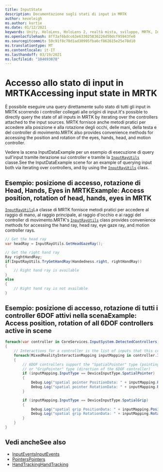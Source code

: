 ```yaml
---
title: InputState
description: Documentazione sugli stati di input in MRTK
author: keveleigh
ms.author: kurtie
ms.date: 01/12/2021
keywords: Unity, HoloLens, HoloLens 2, realtà mista, sviluppo, MRTK, InputState,
ms.openlocfilehash: 8ff3af6bdcc63e633025836226d50dcf95943fe0
ms.sourcegitcommit: 59c91f8c70d1ad30995fba6cf862615e25e78d10
ms.translationtype: MT
ms.contentlocale: it-IT
ms.lasthandoff: 03/19/2021
ms.locfileid: "104693878"
---
```

# <a name="accessing-input-state-in-mrtk"></a><span data-ttu-id="9c630-104">Accesso allo stato di input in MRTK</span><span class="sxs-lookup"><span data-stu-id="9c630-104">Accessing input state in MRTK</span></span>

<span data-ttu-id="9c630-105">È possibile eseguire una query direttamente sullo stato di tutti gli input in MRTK scorrendo i controller collegati alle origini di input.</span><span class="sxs-lookup"><span data-stu-id="9c630-105">It's possible to directly query the state of all inputs in MRTK by iterating over the controllers attached to the input sources.</span></span> <span data-ttu-id="9c630-106">MRTK fornisce anche metodi pratici per accedere alla posizione e alla rotazione degli occhi, delle mani, della testa e del controller di movimento.</span><span class="sxs-lookup"><span data-stu-id="9c630-106">MRTK also provides convenience methods for accessing the position and rotation of the eyes, hands, head, and motion controller.</span></span>

<span data-ttu-id="9c630-107">Vedere la scena InputDataExample per un esempio di esecuzione di query sull'input tramite iterazione sui controller e tramite la [`InputRayUtils`](xref:Microsoft.MixedReality.Toolkit.Input.InputRayUtils) classe.</span><span class="sxs-lookup"><span data-stu-id="9c630-107">See the InputDataExample scene for an example of querying input both via iterating over controllers, and by using the [`InputRayUtils`](xref:Microsoft.MixedReality.Toolkit.Input.InputRayUtils) class.</span></span>

## <a name="example-access-position-rotation-of-head-hands-eyes-in-mrtk"></a><span data-ttu-id="9c630-108">Esempio: posizione di accesso, rotazione di Head, Hands, Eyes in MRTK</span><span class="sxs-lookup"><span data-stu-id="9c630-108">Example: Access position, rotation of head, hands, eyes in MRTK</span></span>

<span data-ttu-id="9c630-109">[`InputRayUtils`](xref:Microsoft.MixedReality.Toolkit.Input.InputRayUtils)La classe di MRTK fornisce metodi pratici per accedere al raggio di mano, al raggio principale, al raggio d'occhio e ai raggi del controller di movimento.</span><span class="sxs-lookup"><span data-stu-id="9c630-109">MRTK's [`InputRayUtils`](xref:Microsoft.MixedReality.Toolkit.Input.InputRayUtils) class provides convenience methods for accessing the hand ray, head ray, eye gaze ray, and motion controller rays.</span></span>

```c#
// Get the head ray
var headRay = InputRayUtils.GetHeadGazeRay();

// Get the right hand ray
Ray rightHandRay;
if(InputRayUtils.TryGetHandRay(Handedness.right, rightHandRay))
{
    // Right hand ray is available
}
else
{
    // Right hand ray is not available
}
```

## <a name="example-access-position-rotation-of-all-6dof-controllers-active-in-scene"></a><span data-ttu-id="9c630-110">Esempio: posizione di accesso, rotazione di tutti i controller 6DOF attivi nella scena</span><span class="sxs-lookup"><span data-stu-id="9c630-110">Example: Access position, rotation of all 6DOF controllers active in scene</span></span>

```c#
foreach(var controller in CoreServices.InputSystem.DetectedControllers)
{
    // Interactions for a controller is the list of inputs that this controller exposes
    foreach(MixedRealityInteractionMapping inputMapping in controller.Interactions)
    {
        // 6DOF controllers support the "SpatialPointer" type (pointing direction)
        // or "GripPointer" type (direction of the 6DOF controller)
        if (inputMapping.InputType == DeviceInputType.SpatialPointer)
        {
            Debug.Log("spatial pointer PositionData: " + inputMapping.PositionData);
            Debug.Log("spatial pointer RotationData: " + inputMapping.RotationData);
        }

        if (inputMapping.InputType == DeviceInputType.SpatialGrip)
        {
            Debug.Log("spatial grip PositionData: " + inputMapping.PositionData);
            Debug.Log("spatial grip RotationData: " + inputMapping.RotationData);
        }
    }
}
```

## <a name="see-also"></a><span data-ttu-id="9c630-111">Vedi anche</span><span class="sxs-lookup"><span data-stu-id="9c630-111">See also</span></span>

- [<span data-ttu-id="9c630-112">InputEvents</span><span class="sxs-lookup"><span data-stu-id="9c630-112">InputEvents</span></span>](InputEvents.md)
- [<span data-ttu-id="9c630-113">Pointers</span><span class="sxs-lookup"><span data-stu-id="9c630-113">Pointers</span></span>](Pointers.md)
- [<span data-ttu-id="9c630-114">HandTracking</span><span class="sxs-lookup"><span data-stu-id="9c630-114">HandTracking</span></span>](HandTracking.md)

